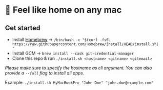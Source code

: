 # 🏡 Feel like home on any mac

## Get started

-   Install [Homebrew](https://brew.sh/) -> `/bin/bash -c "$(curl -fsSL https://raw.githubusercontent.com/Homebrew/install/HEAD/install.sh)"`
-   Install GCM -> `brew install --cask git-credential-manager`
-   Clone this repo & run `./install.sh <hostname> <gitname> <gitemail>`

_Please make sure to specify the hostname as cli argument. You can also provide a `--full` flag to install all apps._

Example: `./install.sh MyMacBookPro "John Doe" "john.doe@example.com"`

